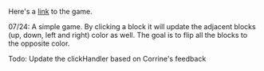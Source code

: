 Here's a [link](https://stormy-chamber-35938.herokuapp.com/) to the game.

07/24:
A simple game. By clicking a block it will update the adjacent blocks (up, down, left and right) color as well. The goal is to flip all the blocks to the opposite color.


Todo: Update the clickHandler based on Corrine's feedback

